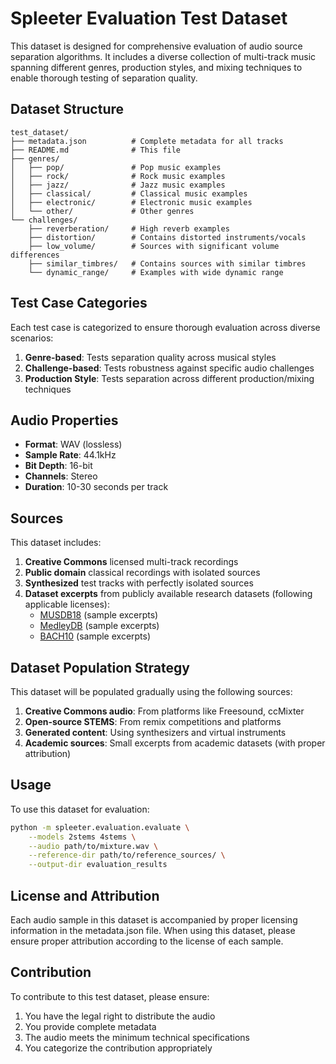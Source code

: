 # Spleeter Evaluation Test Dataset

This dataset is designed for comprehensive evaluation of audio source separation algorithms. It includes a diverse collection of multi-track music spanning different genres, production styles, and mixing techniques to enable thorough testing of separation quality.

## Dataset Structure

```
test_dataset/
├── metadata.json          # Complete metadata for all tracks
├── README.md              # This file
├── genres/
│   ├── pop/               # Pop music examples
│   ├── rock/              # Rock music examples
│   ├── jazz/              # Jazz music examples
│   ├── classical/         # Classical music examples
│   ├── electronic/        # Electronic music examples
│   └── other/             # Other genres
└── challenges/
    ├── reverberation/     # High reverb examples
    ├── distortion/        # Contains distorted instruments/vocals
    ├── low_volume/        # Sources with significant volume differences
    ├── similar_timbres/   # Contains sources with similar timbres
    └── dynamic_range/     # Examples with wide dynamic range
```

## Test Case Categories

Each test case is categorized to ensure thorough evaluation across diverse scenarios:

1. **Genre-based**: Tests separation quality across musical styles
2. **Challenge-based**: Tests robustness against specific audio challenges
3. **Production Style**: Tests separation across different production/mixing techniques

## Audio Properties

- **Format**: WAV (lossless)
- **Sample Rate**: 44.1kHz
- **Bit Depth**: 16-bit
- **Channels**: Stereo
- **Duration**: 10-30 seconds per track

## Sources

This dataset includes:

1. **Creative Commons** licensed multi-track recordings
2. **Public domain** classical recordings with isolated sources
3. **Synthesized** test tracks with perfectly isolated sources
4. **Dataset excerpts** from publicly available research datasets (following applicable licenses):
   - [MUSDB18](https://sigsep.github.io/datasets/musdb.html) (sample excerpts)
   - [MedleyDB](https://medleydb.weebly.com/) (sample excerpts)
   - [BACH10](https://labsites.rochester.edu/air/resource.html) (sample excerpts)

## Dataset Population Strategy

This dataset will be populated gradually using the following sources:

1. **Creative Commons audio**: From platforms like Freesound, ccMixter
2. **Open-source STEMS**: From remix competitions and platforms
3. **Generated content**: Using synthesizers and virtual instruments
4. **Academic sources**: Small excerpts from academic datasets (with proper attribution)

## Usage

To use this dataset for evaluation:

```bash
python -m spleeter.evaluation.evaluate \
    --models 2stems 4stems \
    --audio path/to/mixture.wav \
    --reference-dir path/to/reference_sources/ \
    --output-dir evaluation_results
```

## License and Attribution

Each audio sample in this dataset is accompanied by proper licensing information in the metadata.json file. When using this dataset, please ensure proper attribution according to the license of each sample.

## Contribution

To contribute to this test dataset, please ensure:

1. You have the legal right to distribute the audio
2. You provide complete metadata
3. The audio meets the minimum technical specifications
4. You categorize the contribution appropriately 